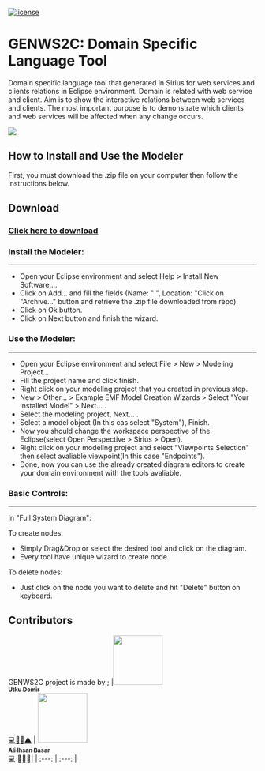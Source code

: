 [![license](https://badgen.now.sh/badge/license/MIT)](./LICENSE)

# GENWS2C: Domain Specific Language Tool 

Domain specific language tool that generated in Sirius for web services and clients relations in Eclipse environment. Domain is related with web service and client. Aim is to show the interactive relations between web services and clients. The most important purpose is to demonstrate which clients and web services will be affected when any change occurs.

![](/sources/sample.gif)

## How to Install and Use the Modeler

First, you must download the .zip file on your computer then follow the instructions below.

Download
--------
### [Click here to download](https://mega.nz/#!1kIjhKbL!xDG9Z5brjG7ZM7xbDYGruYMnXpHqgE9wackLevTTjuk)

### Install the Modeler:
---
  - Open your Eclipse environment and select Help > Install New Software….
  - Click on Add… and fill the fields (Name: " ", Location: "Click on "Archive…" button and retrieve the .zip file downloaded from repo).
  - Click on Ok button.
  - Click on Next button and finish the wizard.

### Use the Modeler:
---
  - Open your Eclipse environment and select File > New > Modeling Project….
  - Fill the project name and click finish.
  - Right click on your modeling project that you created in previous step.
  - New > Other… > Example EMF Model Creation Wizards > Select "Your Installed Model" > Next… .
  - Select the modeling project, Next… .
  - Select a model object (In this cas select "System"), Finish.
  - Now you should change the workspace perspective of the Eclipse(select Open Perspective > Sirius > Open).
  - Right click on your modeling project and select "Viewpoints Selection" then select avaliable viewpoint(In this case "Endpoints").
  - Done, now you can use the already created diagram editors to create your domain environment with the tools avaliable.
  
### Basic Controls: 
---
In "Full System Diagram": 

 To create nodes:
  - Simply Drag&Drop or select the desired tool and click on the diagram.
  - Every tool have unique wizard to create node.

 To delete nodes:
  - Just click on the node you want to delete and hit "Delete" button on keyboard.
    




## Contributors
GENWS2C project is made by ;
|[<img src="https://avatars2.githubusercontent.com/u/2052654?s=460&v=4" width="100px;"/><br /><sub><b>Utku Demir</b></sub>](https://github.com/Utku-Demir)<br />[💻](https://github.com/Utku-Demir/GENWS2C/commits?author=Utku-Demir "Code")[📖](https://github.com/Utku-Demir/GENWS2C/blob/master/README.md "Documentation")[💡](#ideas-Utku-Demir "Ideas, Planning, & Feedback")[⚠️](https://github.com/Utku-Demir/GENWS2C/commits?author=Utku-Demir "Test")️ | [<img src="https://avatars3.githubusercontent.com/u/39854594?s=460&v=4" width="100px;"/><br /><sub><b>Ali İhsan Basar</b></sub>](https://github.com/Aliihsanbasar)<br />[💻](https://github.com/Utku-Demir/GENWS2C/commits?author=Aliihsanbasar "Code") [📖](https://github.com/Utku-Demir/GENWS2C/commits?author=Aliihsanbasar "Documentation")[💡](#ideas-Aliihsanbasar "Ideas, Planning, & Feedback")[🐛](https://github.com/Utku-Demir/GENWS2C/issues?q=author%3Aeonwhite "Bug reports")|
| :---: | :---: |


